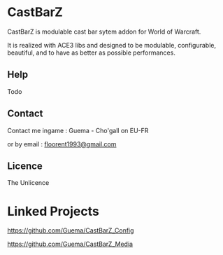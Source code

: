 # CastBarZ

CastBarZ is modulable cast bar sytem addon for World of Warcraft.

It is realized with ACE3 libs and designed to be modulable, configurable, beautiful, and to have as better as possible performances.


## Help

Todo

## Contact

Contact me ingame : Guema - Cho'gall on EU-FR

or by email : floorent1993@gmail.com

## Licence

The Unlicence

# Linked Projects

https://github.com/Guema/CastBarZ_Config

https://github.com/Guema/CastBarZ_Media

